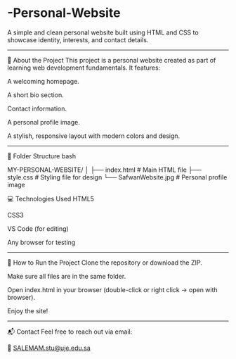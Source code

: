 # -Personal-Website
A simple and clean personal website built using HTML and CSS to showcase identity, interests, and contact details.

---
📌 About the Project
This project is a personal website created as part of learning web development fundamentals. It features:

A welcoming homepage.

A short bio section.

Contact information.

A personal profile image.

A stylish, responsive layout with modern colors and design.

---
📁 Folder Structure
bash

MY-PERSONAL-WEBSITE/
│
├── index.html             # Main HTML file
├── style.css              # Styling file for design
└── SafwanWebsite.jpg      # Personal profile image


💻 Technologies Used
HTML5

CSS3

VS Code (for editing)

Any browser for testing

---

🚀 How to Run the Project
Clone the repository or download the ZIP.

Make sure all files are in the same folder.

Open index.html in your browser (double-click or right click → open with browser).

Enjoy the site!

---

📬 Contact
Feel free to reach out via email:

📧 SALEMAM.stu@uje.edu.sa

